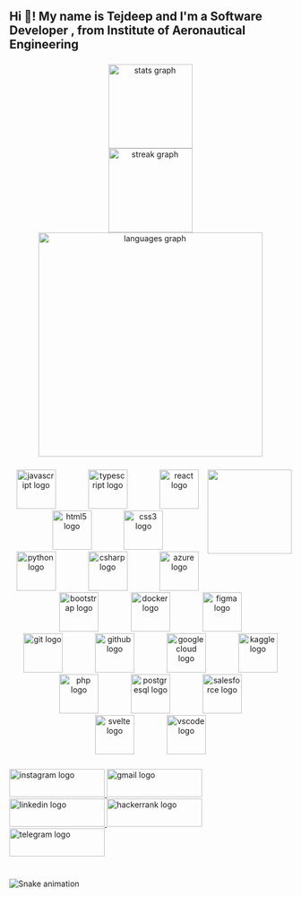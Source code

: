 <h2 align="left">Hi 👋! My name is Tejdeep and I'm a Software Developer , from Institute of Aeronautical Engineering</h2>

###

<div align="center">
  <img src="https://github-readme-stats.vercel.app/api?username=Tejdeep2005&hide_title=false&hide_rank=false&show_icons=true&include_all_commits=true&count_private=true&disable_animations=false&theme=dracula&locale=en&hide_border=false" height="150" alt="stats graph" /> <br>
  <img src="https://streak-stats.demolab.com?user=Tejdeep2005&locale=en&mode=daily&theme=dracula&hide_border=false&border_radius=5" height="150" alt="streak graph" /> <br>
  <img src="https://github-readme-stats.vercel.app/api/top-langs?username=Tejdeep2005&locale=en&hide_title=false&layout=compact&card_width=320&langs_count=5&theme=algolia&hide_border=false" height="400" alt="languages graph"  />
</div>

###

<img align="right" height="150" src=""  />

###

<div align="center">
  <img src="https://cdn.jsdelivr.net/gh/devicons/devicon/icons/javascript/javascript-original.svg" height="70" alt="javascript logo"  />
  <img width="50" />
  <img src="https://cdn.jsdelivr.net/gh/devicons/devicon/icons/typescript/typescript-original.svg" height="70" alt="typescript logo"  />
  <img width="50" />
  <img src="https://cdn.jsdelivr.net/gh/devicons/devicon/icons/react/react-original.svg" height="70" alt="react logo"  />
  <img width="50" />
  <img src="https://cdn.jsdelivr.net/gh/devicons/devicon/icons/html5/html5-original.svg" height="70" alt="html5 logo"  />
  <img width="50" />
  <img src="https://cdn.jsdelivr.net/gh/devicons/devicon/icons/css3/css3-original.svg" height="70" alt="css3 logo"  />
  <img width="50" />
  <img src="https://cdn.jsdelivr.net/gh/devicons/devicon/icons/python/python-original.svg" height="70" alt="python logo"  />
  <img width="50" />
  <img src="https://cdn.jsdelivr.net/gh/devicons/devicon/icons/csharp/csharp-original.svg" height="70" alt="csharp logo"  />
  <img width="50" />
  <img src="https://cdn.jsdelivr.net/gh/devicons/devicon/icons/azure/azure-original.svg" height="70" alt="azure logo"  />
  <img width="50" />
  <img src="https://cdn.jsdelivr.net/gh/devicons/devicon/icons/bootstrap/bootstrap-original.svg" height="70" alt="bootstrap logo"  />
  <img width="50" />
  <img src="https://cdn.jsdelivr.net/gh/devicons/devicon/icons/docker/docker-original.svg" height="70" alt="docker logo"  />
  <img width="50" />
  <img src="https://cdn.jsdelivr.net/gh/devicons/devicon/icons/figma/figma-original.svg" height="70" alt="figma logo"  />
  <img width="50" />
  <img src="https://cdn.jsdelivr.net/gh/devicons/devicon/icons/git/git-original.svg" height="70" alt="git logo"  />
  <img width="50" />
  <img src="https://cdn.jsdelivr.net/gh/devicons/devicon/icons/github/github-original.svg" height="70" alt="github logo"  />
  <img width="50" />
  <img src="https://cdn.jsdelivr.net/gh/devicons/devicon/icons/googlecloud/googlecloud-original.svg" height="70" alt="googlecloud logo"  />
  <img width="50" />
  <img src="https://cdn.jsdelivr.net/gh/devicons/devicon/icons/kaggle/kaggle-original.svg" height="70" alt="kaggle logo"  />
  <img width="50" />
  <img src="https://cdn.jsdelivr.net/gh/devicons/devicon/icons/php/php-original.svg" height="70" alt="php logo"  />
  <img width="50" />
  <img src="https://cdn.jsdelivr.net/gh/devicons/devicon/icons/postgresql/postgresql-original.svg" height="70" alt="postgresql logo"  />
  <img width="50" />
  <img src="https://cdn.jsdelivr.net/gh/devicons/devicon/icons/salesforce/salesforce-original.svg" height="70" alt="salesforce logo"  />
  <img width="50" />
  <img src="https://cdn.jsdelivr.net/gh/devicons/devicon/icons/svelte/svelte-original.svg" height="70" alt="svelte logo"  />
  <img width="50" />
  <img src="https://cdn.jsdelivr.net/gh/devicons/devicon/icons/vscode/vscode-original.svg" height="70" alt="vscode logo"  />
</div>

###

<div align="left">
  <a href="https://www.instagram.com/tejdeep.22" target="_blank">
    <img src="https://raw.githubusercontent.com/maurodesouza/profile-readme-generator/master/src/assets/icons/social/instagram/default.svg" width="170" height="50" alt="instagram logo"  />
  </a>
  <a href="https://mail.google.com/tejkonda" target="_blank">
    <img src="https://raw.githubusercontent.com/maurodesouza/profile-readme-generator/master/src/assets/icons/social/gmail/default.svg" width="170" height="50" alt="gmail logo"  />
  </a>
  <a href="https://www.linkedin.com/in/konda-tejdeep-a0a4b7259/" target="_blank">
    <img src="https://raw.githubusercontent.com/maurodesouza/profile-readme-generator/master/src/assets/icons/social/linkedin/default.svg" width="170" height="50" alt="linkedin logo"  />
  </a>
  <a href="https://www.hackerrank.com/profile/tejkonda" target="_blank">
    <img src="https://raw.githubusercontent.com/maurodesouza/profile-readme-generator/master/src/assets/icons/social/hackerrank/default.svg" width="170" height="50" alt="hackerrank logo"  />
  </a>
  <a href="https://web.telegram.org/a/tejdeepkonda" target="_blank">
    <img src="https://raw.githubusercontent.com/maurodesouza/profile-readme-generator/master/src/assets/icons/social/telegram/default.svg" width="170" height="50" alt="telegram logo"  />
  </a>
</div>

###

<br clear="both">

<img src="https://raw.githubusercontent.com/Tejdeep2005/Tejdeep2005/output/snake.svg" alt="Snake animation" />

###
